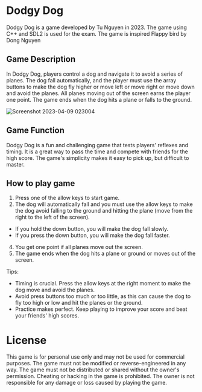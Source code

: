 # Dodgy Dog
Dodgy Dog is a game developed by Tu Nguyen in 2023. The game using C++ and SDL2 is used for the exam. The game is inspired Flappy bird by Dong Nguyen
## Game Description
In Dodgy Dog, players control a dog and navigate it to avoid a series of planes. The dog fall automatically, and the player must use the array buttons to make the dog fly higher or move left or move right or move down and avoid the planes. All planes moving out of the screen earns the player one point. The game ends when the dog hits a plane or falls to the ground.


![Screenshot 2023-04-09 023004](https://user-images.githubusercontent.com/125453238/230739892-f101390f-22a5-4f4b-a05a-efa16a80b289.png)
## Game Function
Dodgy Dog is a fun and challenging game that tests players' reflexes and timing. It is a great way to pass the time and compete with friends for the high score. The game's simplicity makes it easy to pick up, but difficult to master.
## How to play game
1. Press one of the allow keys to start game.
2. The dog will automatically fall and you must use the allow keys to make the dog avoid falling to the ground and hitting the plane (move from the right to the left of the screen). 
- If you hold the down button, you will make the dog fall slowly.
- If you press the down button, you will make the dog fall faster.
4. You get one point if all planes move out the screen.
5. The game ends when the dog hits a plane or ground or moves out of the screen.  

Tips:
- Timing is crucial. Press the allow keys at the right moment to make the dog move and avoid the planes.
- Avoid press buttons too much or too little, as this can cause the dog to fly too high or low and hit the planes or the ground.
- Practice makes perfect. Keep playing to improve your score and beat your friends' high scores.
# License
This game is for personal use only and may not be used for commercial purposes. The game must not be modified or reverse-engineered in any way. The game must not be distributed or shared without the owner's permission. Cheating or hacking in the game is prohibited. The owner is not responsible for any damage or loss caused by playing the game.
